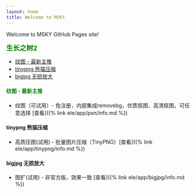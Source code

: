 ```yaml
---
layout: home
title: Welcome to MSKY
---
```


Welcome to MSKY GitHub Pages site!

<b><font color=green size=4>
生长之树2
</font></b>

- [纹图 - 最新主推](#纹图---最新主推)
- [tinypng 熊猫压缩](#tinypng-熊猫压缩)
- [bigjpg 无损放大](#bigjpg-无损放大)

#### <font color=green>纹图 - 最新主推</font>
- 纹图（可试用）- 免注册，内部集成removebg，优质抠图、高清抠图，可任意选择 [查看]({% link ele/app/pxn/info.md %})

#### tinypng 熊猫压缩
- 高质压图(试用) - 批量图片压缩（TinyPNG）[查看]({% link ele/app/tinypng/info.md %})

#### bigjpg 无损放大
- 图扩(试用) - 非官方版，效果一致 [查看]({% link ele/app/bigjpg/info.md %})
